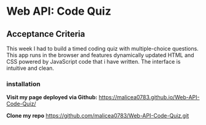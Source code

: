 # Web API:  Code Quiz

## Acceptance Criteria

This week I had to build a timed coding quiz with multiple-choice questions. This app runs in the browser and features dynamically updated HTML and CSS powered by JavaScript code that i have written. The interface is intuitive and clean.

### installation

**Visit my page deployed via Github:**
https://malicea0783.github.io/Web-API-Code-Quiz/

**Clone my repo**
https://github.com/malicea0783/Web-API-Code-Quiz.git

